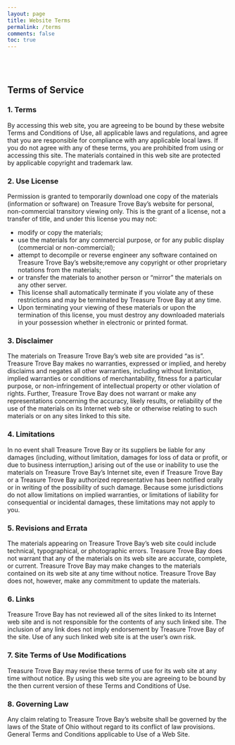 ```yaml
---
layout: page
title: Website Terms
permalink: /terms
comments: false
toc: true
---
```



<br>
<br>

## Terms of Service

### 1. Terms
By accessing this web site, you are agreeing to be bound by these website Terms and Conditions of Use, all applicable laws and regulations, and agree that you are responsible for compliance with any applicable local laws. If you do not agree with any of these terms, you are prohibited from using or accessing this site. The materials contained in this web site are protected by applicable copyright and trademark law.

### 2. Use License
Permission is granted to temporarily download one copy of the materials (information or software) on Treasure Trove Bay’s website for personal, non-commercial transitory viewing only. This is the grant of a license, not a transfer of title, and under this license you may not:
* modify or copy the materials;
* use the materials for any commercial purpose, or for any public display (commercial or non-commercial);
* attempt to decompile or reverse engineer any software contained on Treasure Trove Bay’s website;remove any copyright or other proprietary notations from the materials;
* or transfer the materials to another person or “mirror” the materials on any other server.
* This license shall automatically terminate if you violate any of these restrictions and may be terminated by Treasure Trove Bay at any time.
* Upon terminating your viewing of these materials or upon the termination of this license, you must destroy any downloaded materials in your possession whether in electronic or printed format.

### 3. Disclaimer
The materials on Treasure Trove Bay’s web site are provided “as is”. Treasure Trove Bay makes no warranties, expressed or implied, and hereby disclaims and negates all other warranties, including without limitation, implied warranties or conditions of merchantability, fitness for a particular purpose, or non-infringement of intellectual property or other violation of rights. Further, Treasure Trove Bay does not warrant or make any representations concerning the accuracy, likely results, or reliability of the use of the materials on its Internet web site or otherwise relating to such materials or on any sites linked to this site.

### 4. Limitations
In no event shall Treasure Trove Bay or its suppliers be liable for any damages (including, without limitation, damages for loss of data or profit, or due to business interruption,) arising out of the use or inability to use the materials on Treasure Trove Bay’s Internet site, even if Treasure Trove Bay or a Treasure Trove Bay authorized representative has been notified orally or in writing of the possibility of such damage. Because some jurisdictions do not allow limitations on implied warranties, or limitations of liability for consequential or incidental damages, these limitations may not apply to you.

### 5. Revisions and Errata
The materials appearing on Treasure Trove Bay’s web site could include technical, typographical, or photographic errors. Treasure Trove Bay does not warrant that any of the materials on its web site are accurate, complete, or current. Treasure Trove Bay may make changes to the materials contained on its web site at any time without notice. Treasure Trove Bay does not, however, make any commitment to update the materials.

### 6. Links
Treasure Trove Bay has not reviewed all of the sites linked to its Internet web site and is not responsible for the contents of any such linked site. The inclusion of any link does not imply endorsement by Treasure Trove Bay of the site. Use of any such linked web site is at the user’s own risk.

### 7. Site Terms of Use Modifications
Treasure Trove Bay may revise these terms of use for its web site at any time without notice. By using this web site you are agreeing to be bound by the then current version of these Terms and Conditions of Use.

### 8. Governing Law
Any claim relating to Treasure Trove Bay’s website shall be governed by the laws of the State of Ohio without regard to its conflict of law provisions. General Terms and Conditions applicable to Use of a Web Site.


